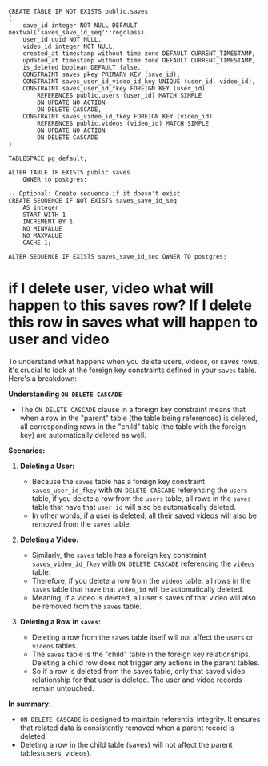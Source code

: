 ```
CREATE TABLE IF NOT EXISTS public.saves
(
    save_id integer NOT NULL DEFAULT nextval('saves_save_id_seq'::regclass),
    user_id uuid NOT NULL,
    video_id integer NOT NULL,
    created_at timestamp without time zone DEFAULT CURRENT_TIMESTAMP,
    updated_at timestamp without time zone DEFAULT CURRENT_TIMESTAMP,
    is_deleted boolean DEFAULT false,
    CONSTRAINT saves_pkey PRIMARY KEY (save_id),
    CONSTRAINT saves_user_id_video_id_key UNIQUE (user_id, video_id),
    CONSTRAINT saves_user_id_fkey FOREIGN KEY (user_id)
        REFERENCES public.users (user_id) MATCH SIMPLE
        ON UPDATE NO ACTION
        ON DELETE CASCADE,
    CONSTRAINT saves_video_id_fkey FOREIGN KEY (video_id)
        REFERENCES public.videos (video_id) MATCH SIMPLE
        ON UPDATE NO ACTION
        ON DELETE CASCADE
)

TABLESPACE pg_default;

ALTER TABLE IF EXISTS public.saves
    OWNER to postgres;

-- Optional: Create sequence if it doesn't exist.
CREATE SEQUENCE IF NOT EXISTS saves_save_id_seq
    AS integer
    START WITH 1
    INCREMENT BY 1
    NO MINVALUE
    NO MAXVALUE
    CACHE 1;

ALTER SEQUENCE IF EXISTS saves_save_id_seq OWNER TO postgres;
```


#  if I delete user, video what will happen to this saves row? If I delete this row in saves what will happen to user and video





To understand what happens when you delete users, videos, or saves rows, it's crucial to look at the foreign key constraints defined in your `saves` table. Here's a breakdown:

**Understanding `ON DELETE CASCADE`**

* The `ON DELETE CASCADE` clause in a foreign key constraint means that when a row in the "parent" table (the table being referenced) is deleted, all corresponding rows in the "child" table (the table with the foreign key) are automatically deleted as well.

**Scenarios:**

1.  **Deleting a User:**
    * Because the `saves` table has a foreign key constraint `saves_user_id_fkey` with `ON DELETE CASCADE` referencing the `users` table, if you delete a row from the `users` table, all rows in the `saves` table that have that `user_id` will also be automatically deleted.
    * In other words, if a user is deleted, all their saved videos will also be removed from the `saves` table.

2.  **Deleting a Video:**
    * Similarly, the `saves` table has a foreign key constraint `saves_video_id_fkey` with `ON DELETE CASCADE` referencing the `videos` table.
    * Therefore, if you delete a row from the `videos` table, all rows in the `saves` table that have that `video_id` will be automatically deleted.
    * Meaning, if a video is deleted, all user's saves of that video will also be removed from the `saves` table.

3.  **Deleting a Row in `saves`:**
    * Deleting a row from the `saves` table itself will *not* affect the `users` or `videos` tables.
    * The `saves` table is the "child" table in the foreign key relationships. Deleting a child row does not trigger any actions in the parent tables.
    * So if a row is deleted from the saves table, only that saved video relationship for that user is deleted. The user and video records remain untouched.

**In summary:**

* `ON DELETE CASCADE` is designed to maintain referential integrity. It ensures that related data is consistently removed when a parent record is deleted.
* Deleting a row in the child table (saves) will not affect the parent tables(users, videos).
